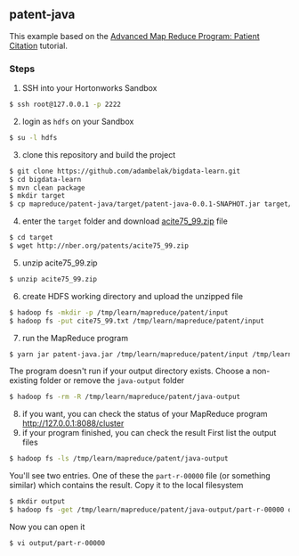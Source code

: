 ## patent-java
This example based on the [Advanced Map Reduce Program: Patient Citation](http://blog.hampisoftware.com/index.php/2015/09/09/advanced-map-reduce-program-patient-citation/) tutorial.

### Steps

1. SSH into your Hortonworks Sandbox
```bash
$ ssh root@127.0.0.1 -p 2222
```
2. login as `hdfs` on your Sandbox
```bash
$ su -l hdfs
```
3. clone this repository and build the project
```bash
$ git clone https://github.com/adambelak/bigdata-learn.git
$ cd bigdata-learn
$ mvn clean package
$ mkdir target
$ cp mapreduce/patent-java/target/patent-java-0.0.1-SNAPHOT.jar target/patent-java.jar 
```
4. enter the `target` folder and download [acite75_99.zip](http://nber.org/patents/acite75_99.zip) file
```bash
$ cd target
$ wget http://nber.org/patents/acite75_99.zip
```
5. unzip acite75_99.zip
```bash
$ unzip acite75_99.zip
```
6. create HDFS working directory and upload the unzipped file
```bash
$ hadoop fs -mkdir -p /tmp/learn/mapreduce/patent/input
$ hadoop fs -put cite75_99.txt /tmp/learn/mapreduce/patent/input
```
7. run the MapReduce program
```bash
$ yarn jar patent-java.jar /tmp/learn/mapreduce/patent/input /tmp/learn/mapreduce/patent/java-output  
```
The program doesn't run if your output directory exists. Choose a non-existing folder or remove the `java-output` folder
```bash
$ hadoop fs -rm -R /tmp/learn/mapreduce/patent/java-output
```
8. if you want, you can check the status of your MapReduce program 
http://127.0.0.1:8088/cluster
9. if your program finished, you can check the result
First list the output files
```bash
$ hadoop fs -ls /tmp/learn/mapreduce/patent/java-output
```
You'll see two entries. One of these the `part-r-00000` file (or something similar) which contains the result. Copy it to the local filesystem
```bash
$ mkdir output
$ hadoop fs -get /tmp/learn/mapreduce/patent/java-output/part-r-00000 output/
```
Now you can open it
```bash
$ vi output/part-r-00000
```

